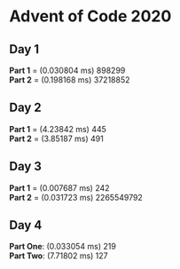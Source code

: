 # Advent of Code 2020

## Day 1
**Part 1** = (0.030804 ms) 898299 <br />
**Part 2** = (0.198168 ms) 37218852 <br />

## Day 2
**Part 1** = (4.23842 ms) 445 <br />
**Part 2** = (3.85187 ms) 491 <br />

## Day 3
**Part 1** = (0.007687 ms) 242 <br />
**Part 2** = (0.031723 ms) 2265549792 <br />

## Day 4
**Part One**: (0.033054 ms) 219 <br />
**Part Two**: (7.71802 ms) 127 <br />
